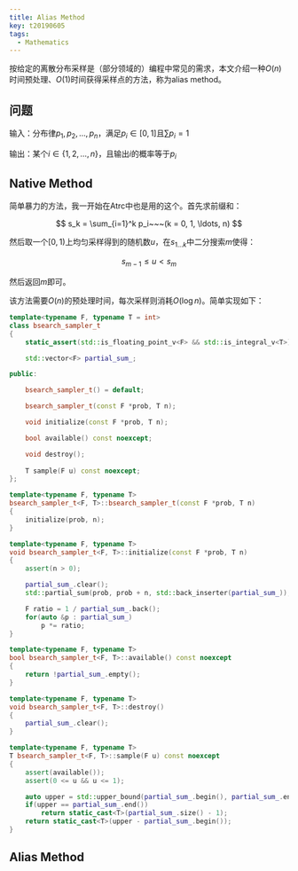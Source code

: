 ```yaml
---
title: Alias Method
key: t20190605
tags:
  - Mathematics
---
```


按给定的离散分布采样是（部分领域的）编程中常见的需求，本文介绍一种$O(n)$时间预处理、$O(1)$时间获得采样点的方法，称为alias method。

<!--more-->

## 问题

输入：分布律$p_1, p_2, \ldots, p_n$，满足$p_i \in [0, 1]$且$\sum p_i = 1$

输出：某个$i \in \{ 1, 2, \ldots, n \}$，且输出$i$的概率等于$p_i$

## Native Method

简单暴力的方法，我一开始在Atrc中也是用的这个。首先求前缀和：

$$
s_k = \sum_{i=1}^k p_i~~~(k = 0, 1, \ldots, n)
$$

然后取一个$[0, 1)$上均匀采样得到的随机数$u$，在$s_{1\ldots k}$中二分搜索$m$使得：

$$
s_{m-1} \le u < s_m
$$

然后返回$m$即可。

该方法需要$O(n)$的预处理时间，每次采样则消耗$O(\log n)$。简单实现如下：

```cpp
template<typename F, typename T = int>
class bsearch_sampler_t
{
    static_assert(std::is_floating_point_v<F> && std::is_integral_v<T>);

    std::vector<F> partial_sum_;

public:

    bsearch_sampler_t() = default;

    bsearch_sampler_t(const F *prob, T n);

    void initialize(const F *prob, T n);

    bool available() const noexcept;

    void destroy();
    
    T sample(F u) const noexcept;
};

template<typename F, typename T>
bsearch_sampler_t<F, T>::bsearch_sampler_t(const F *prob, T n)
{
    initialize(prob, n);
}

template<typename F, typename T>
void bsearch_sampler_t<F, T>::initialize(const F *prob, T n)
{
    assert(n > 0);

    partial_sum_.clear();
    std::partial_sum(prob, prob + n, std::back_inserter(partial_sum_));

    F ratio = 1 / partial_sum_.back();
    for(auto &p : partial_sum_)
        p *= ratio;
}

template<typename F, typename T>
bool bsearch_sampler_t<F, T>::available() const noexcept
{
    return !partial_sum_.empty();
}

template<typename F, typename T>
void bsearch_sampler_t<F, T>::destroy()
{
    partial_sum_.clear();
}

template<typename F, typename T>
T bsearch_sampler_t<F, T>::sample(F u) const noexcept
{
    assert(available());
    assert(0 <= u && u <= 1);

    auto upper = std::upper_bound(partial_sum_.begin(), partial_sum_.end());
    if(upper == partial_sum_.end())
        return static_cast<T>(partial_sum_.size() - 1);
    return static_cast<T>(upper - partial_sum_.begin());
}
```

## Alias Method


